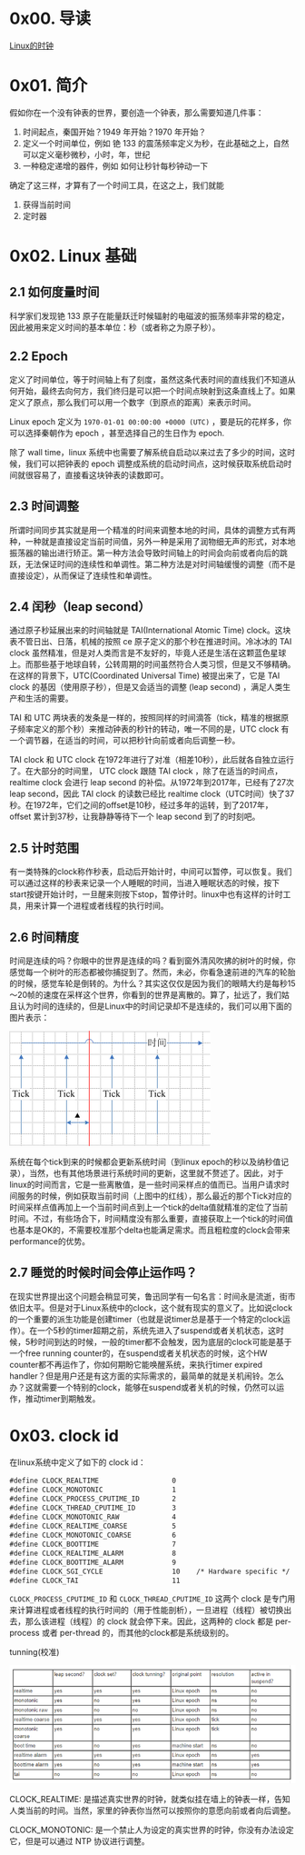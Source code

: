 # 0x00. 导读

[Linux的时钟](http://www.wowotech.net/timer_subsystem/clock-id-in-linux.html)

# 0x01. 简介

假如你在一个没有钟表的世界，要创造一个钟表，那么需要知道几件事：
1. 时间起点，秦国开始？1949 年开始？1970 年开始？
2. 定义一个时间单位，例如 铯 133 的震荡频率定义为秒，在此基础之上，自然可以定义毫秒微秒，小时，年，世纪
3. 一种稳定递增的器件，例如 如何让秒针每秒钟动一下

确定了这三样，才算有了一个时间工具，在这之上，我们就能
1. 获得当前时间
2. 定时器

# 0x02. Linux 基础



## 2.1 如何度量时间

科学家们发现铯 133 原子在能量跃迁时候辐射的电磁波的振荡频率非常的稳定，因此被用来定义时间的基本单位：秒（或者称之为原子秒）。

## 2.2 Epoch

定义了时间单位，等于时间轴上有了刻度，虽然这条代表时间的直线我们不知道从何开始，最终去向何方，我们终归是可以把一个时间点映射到这条直线上了。如果定义了原点，那么我们可以用一个数字（到原点的距离）来表示时间。

Linux epoch 定义为 `1970-01-01 00:00:00 +0000 (UTC)` ，要是玩的花样多，你可以选择秦朝作为 epoch ，甚至选择自己的生日作为 epoch.

除了 wall time，linux 系统中也需要了解系统自启动以来过去了多少的时间，这时候，我们可以把钟表的 epoch 调整成系统的启动时间点，这时候获取系统启动时间就很容易了，直接看这块钟表的读数即可。

## 2.3 时间调整

所谓时间同步其实就是用一个精准的时间来调整本地的时间，具体的调整方式有两种，一种就是直接设定当前时间值，另外一种是采用了润物细无声的形式，对本地振荡器的输出进行矫正。第一种方法会导致时间轴上的时间会向前或者向后的跳跃，无法保证时间的连续性和单调性。第二种方法是对时间轴缓慢的调整（而不是直接设定），从而保证了连续性和单调性。

## 2.4 闰秒（leap second）

通过原子秒延展出来的时间轴就是 TAI(International Atomic Time) clock。这块表不管日出、日落，机械的按照 ce 原子定义的那个秒在推进时间。冷冰冰的 TAI clock 虽然精准，但是对人类而言是不友好的，毕竟人还是生活在这颗蓝色星球上。而那些基于地球自转，公转周期的时间虽然符合人类习惯，但是又不够精确。在这样的背景下，UTC(Coordinated Universal Time) 被提出来了，它是 TAI clock 的基因（使用原子秒），但是又会适当的调整 (leap second) ，满足人类生产和生活的需要。

TAI 和 UTC 两块表的发条是一样的，按照同样的时间滴答（tick，精准的根据原子频率定义的那个秒）来推动钟表的秒针的转动，唯一不同的是，UTC clock 有一个调节器，在适当的时间，可以把秒针向前或者向后调整一秒。

TAI clock 和 UTC clock 在1972年进行了对准（相差10秒），此后就各自独立运行了。在大部分的时间里， UTC clock 跟随 TAI clock ，除了在适当的时间点， realtime clock 会进行 leap second 的补偿。从1972年到2017年，已经有了27次leap second，因此 TAI clock 的读数已经比 realtime clock（UTC时间）快了37秒。在1972年，它们之间的offset是10秒，经过多年的运转，到了2017年， offset 累计到37秒，让我静静等待下一个 leap second 到了的时刻吧。

## 2.5 计时范围

有一类特殊的clock称作秒表，启动后开始计时，中间可以暂停，可以恢复。我们可以通过这样的秒表来记录一个人睡眠的时间，当进入睡眠状态的时候，按下start按键开始计时，一旦醒来则按下stop，暂停计时。linux中也有这样的计时工具，用来计算一个进程或者线程的执行时间。

## 2.6 时间精度

时间是连续的吗？你眼中的世界是连续的吗？看到窗外清风吹拂的树叶的时候，你感觉每一个树叶的形态都被你捕捉到了。然而，未必，你看急速前进的汽车的轮胎的时候，感觉车轮是倒转的。为什么？其实这仅仅是因为我们的眼睛大约是每秒15～20帧的速度在采样这个世界，你看到的世界是离散的。算了，扯远了，我们姑且认为时间的连续的，但是Linux中的时间记录却不是连续的，我们可以用下面的图片表示：

![Alt text](../../pic/linux/time/linux_tick1.png)

系统在每个tick到来的时候都会更新系统时间（到linux epoch的秒以及纳秒值记录），当然，也有其他场景进行系统时间的更新，这里就不赘述了。因此，对于linux的时间而言，它是一些离散值，是一些时间采样点的值而已。当用户请求时间服务的时候，例如获取当前时间（上图中的红线），那么最近的那个Tick对应的时间采样点值再加上一个当前时间点到上一个tick的delta值就精准的定位了当前时间。不过，有些场合下，时间精度没有那么重要，直接获取上一个tick的时间值也基本是OK的，不需要校准那个delta也能满足需求。而且粗粒度的clock会带来performance的优势。

## 2.7 睡觉的时候时间会停止运作吗？

在现实世界提出这个问题会稍显可笑，鲁迅同学有一句名言：时间永是流逝，街市依旧太平。但是对于Linux系统中的clock，这个就有现实的意义了。比如说clock的一个重要的派生功能是创建timer（也就是说timer总是基于一个特定的clock运作）。在一个5秒的timer超期之前，系统先进入了suspend或者关机状态，这时候，5秒时间到达的时候，一般的timer都不会触发，因为底层的clock可能是基于一个free running counter的，在suspend或者关机状态的时候，这个HW counter都不再运作了，你如何期盼它能唤醒系统，来执行timer expired handler？但是用户还是有这方面的实际需求的，最简单的就是关机闹铃。怎么办？这就需要一个特别的clock，能够在suspend或者关机的时候，仍然可以运作，推动timer到期触发。

# 0x03. clock id

在linux系统中定义了如下的 clock id：
```
#define CLOCK_REALTIME                  0
#define CLOCK_MONOTONIC                 1
#define CLOCK_PROCESS_CPUTIME_ID        2
#define CLOCK_THREAD_CPUTIME_ID         3
#define CLOCK_MONOTONIC_RAW             4
#define CLOCK_REALTIME_COARSE           5
#define CLOCK_MONOTONIC_COARSE          6
#define CLOCK_BOOTTIME                  7
#define CLOCK_REALTIME_ALARM            8
#define CLOCK_BOOTTIME_ALARM            9
#define CLOCK_SGI_CYCLE                 10    /* Hardware specific */
#define CLOCK_TAI                       11
```

`CLOCK_PROCESS_CPUTIME_ID` 和 `CLOCK_THREAD_CPUTIME_ID` 这两个 clock 是专门用来计算进程或者线程的执行时间的（用于性能剖析），一旦进程（线程）被切换出去，那么该进程（线程）的 clock 就会停下来。因此，这两种的 clock 都是 per-process 或者 per-thread 的，而其他的clock都是系统级别的。

tunning(校准)

![Alt text](../../pic/linux/time/linux_clokcid.png)

CLOCK_REALTIME: 是描述真实世界的时钟，就类似挂在墙上的钟表一样，告知人类当前的时间。当然，家里的钟表你当然可以按照你的意愿向前或者向后调整。

CLOCK_MONOTONIC: 是一个禁止人为设定的真实世界的时钟，你没有办法设定它，但是可以通过 NTP 协议进行调整。